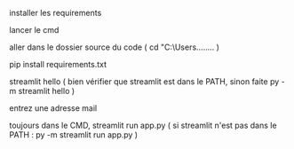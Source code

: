 installer les requirements 

lancer le cmd

aller dans le dossier source du code ( cd "C:\Users\........ ) 

pip install requirements.txt

streamlit hello ( bien vérifier que streamlit est dans le PATH, sinon faite py -m streamlit hello )

entrez une adresse mail 

toujours dans le CMD, streamlit run app.py ( si streamlit n'est pas dans le PATH : py -m streamlit run app.py )
